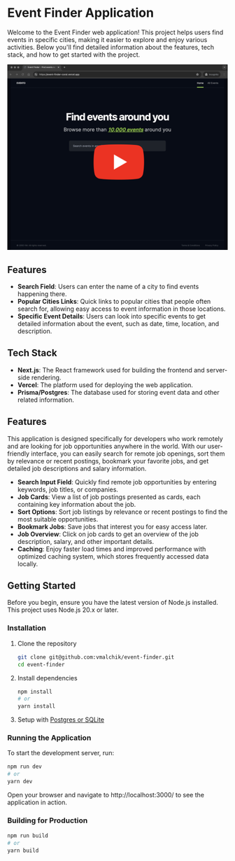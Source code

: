 # Event Finder Application

Welcome to the Event Finder web application! This project helps users find events in specific cities, making it easier to explore and enjoy various activities. Below you'll find detailed information about the features, tech stack, and how to get started with the project.

[![Watch the video](app_preview.png)](https://youtu.be/6GHVFSZg3rM)

## Features

- **Search Field**: Users can enter the name of a city to find events happening there.
- **Popular Cities Links**: Quick links to popular cities that people often search for, allowing easy access to event information in those locations.
- **Specific Event Details**: Users can look into specific events to get detailed information about the event, such as date, time, location, and description.

## Tech Stack

- **Next.js**: The React framework used for building the frontend and server-side rendering.
- **Vercel**: The platform used for deploying the web application.
- **Prisma/Postgres**: The database used for storing event data and other related information.

## Features

This application is designed specifically for developers who work remotely and are looking for job opportunities anywhere in the world. With our user-friendly interface, you can easily search for remote job openings, sort them by relevance or recent postings, bookmark your favorite jobs, and get detailed job descriptions and salary information.

- **Search Input Field**: Quickly find remote job opportunities by entering keywords, job titles, or companies.
- **Job Cards**: View a list of job postings presented as cards, each containing key information about the job.
- **Sort Options**: Sort job listings by relevance or recent postings to find the most suitable opportunities.
- **Bookmark Jobs**: Save jobs that interest you for easy access later.
- **Job Overview**: Click on job cards to get an overview of the job description, salary, and other important details.
- **Caching**: Enjoy faster load times and improved performance with optimized caching system, which stores frequently accessed data locally.

## Getting Started

Before you begin, ensure you have the latest version of Node.js installed. This project uses Node.js 20.x or later.

### Installation

1. Clone the repository

   ```sh
   git clone git@github.com:vmalchik/event-finder.git
   cd event-finder
   ```

2. Install dependencies

   ```sh
   npm install
   # or
   yarn install
   ```

3. Setup with [Postgres or SQLite](./docs/db.md)

### Running the Application

To start the development server, run:

```sh
npm run dev
# or
yarn dev
```

Open your browser and navigate to http://localhost:3000/ to see the application in action.

### Building for Production

```sh
npm run build
# or
yarn build
```
